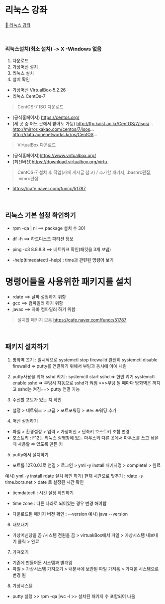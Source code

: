 # 리눅스 강좌
[:link: 리눅스 강좌 ](https://youtu.be/uRZr35xIBqg) 


<br>


### 리눅스설치(최소 설치) -> X -Windows 없음 

1) 다운로드 
2) 가상머신 설치 
3) 리눅스 설치
4) 설치 확인 

- 가상머신  VirtualBox-5.2.26
- 리눅스 CentOs-7

> CentOS-7 ISO 다운로드 
* (공식홈페이지) https://centos.org/
* (세 곳 중 어느 곳에서 받아도 가능) http://ftp.kaist.ac.kr/CentOS/7/isos/...
                                 http://mirror.kakao.com/centos/7/isos...
                                 http://data.aonenetworks.kr/os/CentOS...


> VirtualBox 다운로드  
* (공식홈페이지)https://www.virtualbox.org/
* (최신버전)https://download.virtualbox.org/virtu...


> CentOS-7 설치 후 작업(카페 게시글 참고) / 추가할 패키지, .bashrc편집,  .vimrc편집
*  https://cafe.naver.com/funcc/51787


<br>



## 리눅스 기본 설정 확인하기 
* rpm -qa | nl  ==> package 설치 수 301
* df -h  ==> 하드디스크 파티션 정보
* ping -c3 8.8.8.8 ==> 네트워크 확인(패킷을 3개 보냄)

* -help(timedatectl -help) : time과 관련된 명령어 보기 

# 명령어들을 사용위한 패키지를 설치
* rdate  ==> 날짜 설정하기 위함
* gcc ==> 컴파일러 하기 위함 
* javac ==> 자바 컴파일러 하기 위함 

> 설치할 패키지 모음 https://cafe.naver.com/funcc/51787


<br>


## 패키지 설치하기

1) 방화벽 끄기  : 일시적으로 systemctl stop firewalld
                 완전히 systemctl disable firewalld  =>  putty를 연결하기 위해서 부팅과 동시에 아예 내림 

2) putty사용을 위해 sshd 켜기 : systemctl start sshd  => 한번 켜기 
                               systemctl enable sshd  => 부팅시 자동으로 sshd가 켜짐
==>부팅 될 때마다 방화벽은 꺼지고 sshd는 켜짐==> putty 연결 가능                          

3) 수신할 포트가 있는 지 확인
*  설정 > 네트워크 > 고급 > 포트포워딩 > 포드 포워딩 추가 

4) 머신 설정하기
* 파일 > 환경설정 > 입력 > 가상머신 > 단축키 호스트키 조합 변경 
* 호스트키 : F12는 리눅스 실행창에 있는 마우스외 다른 곳에서 마우스를 쓰고 싶을 때 사용할 수 있도록 만든 키

5) putty에서 설치하기 
* 포트를 127.0.0.1로 연결 > 로그인 > yml -y install 패키지명 > complete! > 완료 

예시) yml -y install rdate
설치 확인 하기) 현재 시간으로 맞추기 : rdate -s time.bora.net > date 로 설정된 시간 확인 
* tiemdatectl : 시간 설정 확인하기 
* time zone : 다른 나라로 되어있는 경우 변경 해야함 

* 다운로드된 패키지 버전 확인 : --version
    예시) java --version

6) 내보내기

* 가상머신창을 끔 /시스템 전원을 끔 > virtuakBox에서 파일 > 가상시스템 내보내기 클릭 > 완료

7) 가져오기 
* 기존에 만들어둔 시스템과 별개임 
* 파일 > 가상시스템 가져오기 > 내문서에 보관된 파일 가져옴 > 가져온 시스템으로 변경 됨 


8) 가상시스템 
* putty 실행 >> rpm -qa |wc -l >> 설치된 패키지 수 포함되어 나옴



``` 